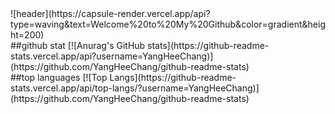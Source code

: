 <div>
  <!--Header-->
  ![header](https://capsule-render.vercel.app/api?type=waving&text=Welcome%20to%20My%20Github&color=gradient&height=200)
</div>
<div>
  ##github stat
  [![Anurag's GitHub stats](https://github-readme-stats.vercel.app/api?username=YangHeeChang)](https://github.com/YangHeeChang/github-readme-stats)
  <br/>
  ##top languages
  [![Top Langs](https://github-readme-stats.vercel.app/api/top-langs/?username=YangHeeChang)](https://github.com/YangHeeChang/github-readme-stats)
</div>
